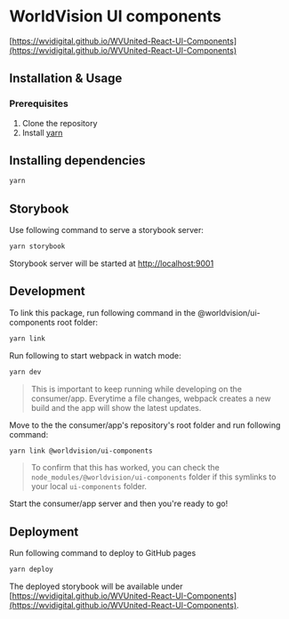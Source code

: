 # WorldVision UI components

[https://wvidigital.github.io/WVUnited-React-UI-Components](https://wvidigital.github.io/WVUnited-React-UI-Components)

## Installation & Usage

### Prerequisites

1. Clone the repository
2. Install [yarn](https://yarnpkg.com/en/docs/install)

## Installing dependencies

```sh
yarn
```

## Storybook

Use following command to serve a storybook server:

```sh
yarn storybook
```

Storybook server will be started at [http://localhost:9001](http://localhost:9001)

## Development

To link this package, run following command in the @worldvision/ui-components root folder:

```sh
yarn link
```

Run following to start webpack in watch mode:

```sh
yarn dev
```

> This is important to keep running while developing on the consumer/app. Everytime a file changes, webpack creates a new build and the app will show the latest updates.

Move to the the consumer/app's repository's root folder and run following command:

```sh
yarn link @worldvision/ui-components
```

> To confirm that this has worked, you can check the `node_modules/@worldvision/ui-components` folder if this symlinks to your local `ui-components` folder.

Start the consumer/app server and then you're ready to go!

## Deployment

Run following command to deploy to GitHub pages

```sh
yarn deploy
```

The deployed storybook will be available under [https://wvidigital.github.io/WVUnited-React-UI-Components](https://wvidigital.github.io/WVUnited-React-UI-Components).
